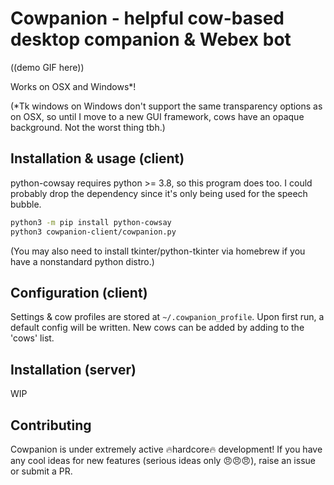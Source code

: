 # Cowpanion - helpful cow-based desktop companion & Webex bot

((demo GIF here))

Works on OSX and Windows*!

(*Tk windows on Windows don't support the same transparency options as on OSX, so until I move to a new GUI framework, cows have an opaque background. Not the worst thing tbh.)

## Installation & usage (client)

python-cowsay requires python >= 3.8, so this program does too. I could probably drop the dependency since it's only being used for the speech bubble.

```bash
python3 -m pip install python-cowsay
python3 cowpanion-client/cowpanion.py
```

(You may also need to install tkinter/python-tkinter via homebrew if you have a
nonstandard python distro.)

## Configuration (client)

Settings & cow profiles are stored at `~/.cowpanion_profile`. Upon first run,
a default config will be written. New cows can be added by adding to the 'cows'
list.

## Installation (server)

WIP

## Contributing

Cowpanion is under extremely active 🔥hardcore🔥 development! If you have any
cool ideas for new features (serious ideas only 😠😠😠), raise an issue or
submit a PR.
